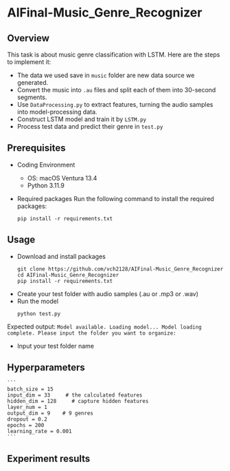 # AIFinal-Music_Genre_Recognizer

## Overview
This task is about music genre classification with LSTM. Here are the steps to implement it:

- The data we used save in `music` folder are new data source we generated.
- Convert the music into `.au` files and split each of them into 30-second segments.
- Use `DataProcessing.py` to extract features, turning the audio samples into model-processing data.
- Construct LSTM model and train it by `LSTM.py`
- Process test data and predict their genre in `test.py`

## Prerequisites

- Coding Environment
    - OS: macOS Ventura 13.4
    - Python 3.11.9
- Required packages
Run the following command to install the required packages:
  
  ```
  pip install -r requirements.txt
  ```
 
## Usage
- Download and install packages
    ```
    git clone https://github.com/vch2128/AIFinal-Music_Genre_Recognizer
    cd AIFinal-Music_Genre_Recognizer
    pip install -r requirements.txt
    ```
- Create your test folder with audio samples (.au or .mp3 or .wav)
- Run the model 
    ```
    python test.py
    ```
Expected output:
    ```
    Model available. Loading model...
    Model loading complete.
    Please input the folder you want to organize:
    ```
- Input your test folder name

## Hyperparameters
    ```
    batch_size = 15
    input_dim = 33     # the calculated features
    hidden_dim = 128     # capture hidden features
    layer_num = 1
    output_dim = 9    # 9 genres
    dropout = 0.2
    epochs = 200
    learning_rate = 0.001
    ```

## Experiment results

